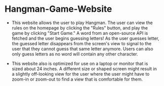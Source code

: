 # Hangman-Game-Website

- This website allows the user to play Hangman. The user can view the rules on the homepage by clicking the "Rules" button, and play the game 
by clicking "Start Game." A word from an open-source API is fetched and the user begins guessing letters! As the user guesses letter, the
guessed letter disappears from the screen's view to signal to the user that they cannot guess that same letter anymore. Users can also only
guess letters as no word will contain any other character.

- This website also is optimized for use on a laptop or monitor that is sized about 24 inches. A different size or shaped screen might result
  in a slightly off-looking view for the user where the user might have to zoom-in or zoom-out to find a view that is comfortable for them.
